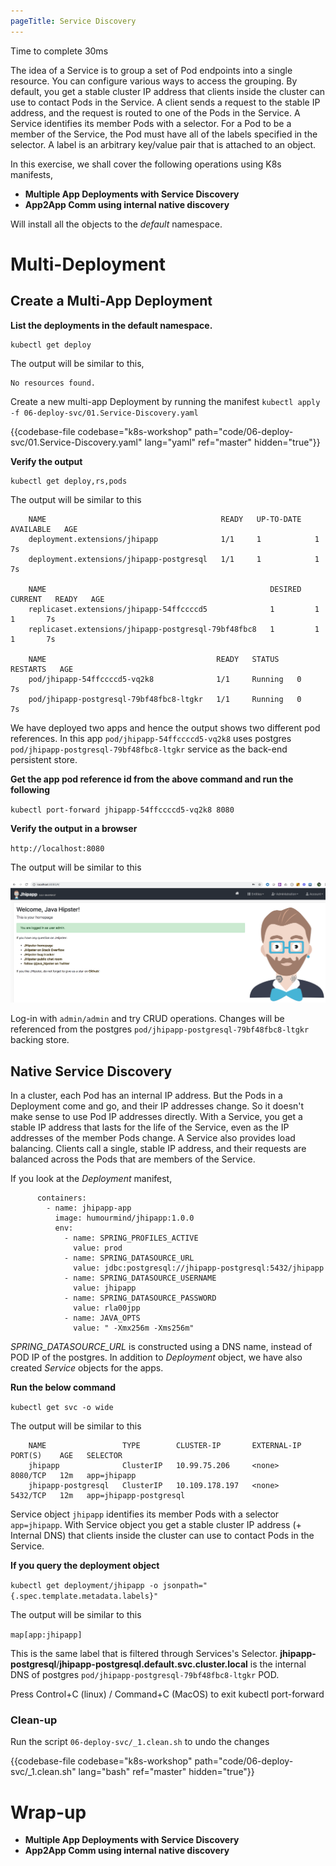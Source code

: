 ```yaml
---
pageTitle: Service Discovery
---
```


<md-icon class="fa fa-clock-o fa-lg" aria-hidden="true"></md-icon> Time to complete 30ms

<i class="fa fa-info-circle fa-lg" aria-hidden="true" style="color:dark-blue"></i>
The idea of a Service is to group a set of Pod endpoints into a single resource. You can configure various ways to access the grouping. By default, you get a stable cluster IP address that clients inside the cluster can use to contact Pods in the Service. A client sends a request to the stable IP address, and the request is routed to one of the Pods in the Service.
A Service identifies its member Pods with a selector. For a Pod to be a member of the Service, the Pod must have all of the labels specified in the selector. A label is an arbitrary key/value pair that is attached to an object.

In this exercise, we shall cover the following operations using K8s
manifests,

<ul class="fa-ul">
  <li><i class="fa-li fa fa-square"></i><b>Multiple App Deployments with Service Discovery</b></li>
  <li><i class="fa-li fa fa-square"></i><b>App2App Comm using internal native discovery</b></li>
</ul>

<i class="fa fa-info-circle" aria-hidden="true"></i> Will install all the objects to the *default* namespace.

# Multi-Deployment

## Create a Multi-App Deployment

**List the deployments in the default namespace.**

``` go-cli
kubectl get deploy
```

<i class="fa fa-spinner fa-pulse fa-fw"></i>
The output will be similar to this,

    No resources found.

Create a new multi-app Deployment by running the manifest <i class="fa fa-check-circle" aria-hidden="true" style="color:green"></i> `kubectl apply -f 06-deploy-svc/01.Service-Discovery.yaml`

{{codebase-file codebase="k8s-workshop" path="code/06-deploy-svc/01.Service-Discovery.yaml" lang="yaml" ref="master" hidden="true"}}

**Verify the output**

    kubectl get deploy,rs,pods

<i class="fa fa-spinner fa-pulse fa-fw"></i>
The output will be similar to this

```
    NAME                                       READY   UP-TO-DATE   AVAILABLE   AGE
    deployment.extensions/jhipapp              1/1     1            1           7s
    deployment.extensions/jhipapp-postgresql   1/1     1            1           7s
    
    NAME                                                  DESIRED   CURRENT   READY   AGE
    replicaset.extensions/jhipapp-54ffccccd5              1         1         1       7s
    replicaset.extensions/jhipapp-postgresql-79bf48fbc8   1         1         1       7s
    
    NAME                                      READY   STATUS    RESTARTS   AGE
    pod/jhipapp-54ffccccd5-vq2k8              1/1     Running   0          7s
    pod/jhipapp-postgresql-79bf48fbc8-ltgkr   1/1     Running   0          7s
```

We have deployed two apps and hence the output shows two different pod references. In this app `pod/jhipapp-54ffccccd5-vq2k8` uses postgres `pod/jhipapp-postgresql-79bf48fbc8-ltgkr` service as the back-end persistent store.

**Get the app pod reference id from the above command and run the following**

`kubectl port-forward jhipapp-54ffccccd5-vq2k8 8080`

**Verify the output in a browser**

`http://localhost:8080`

The output will be similar to this

![hello-jhipster](jhip.png)

Log-in with `admin/admin` and try CRUD operations. Changes will be referenced from the postgres `pod/jhipapp-postgresql-79bf48fbc8-ltgkr` backing store.

## Native Service Discovery

<i class="fa fa-info-circle fa-lg" aria-hidden="true" style="color:dark-blue"></i>
In a cluster, each Pod has an internal IP address. But the Pods in a Deployment come and go, and their IP addresses change. So it doesn't make sense to use Pod IP addresses directly. With a Service, you get a stable IP address that lasts for the life of the Service, even as the IP addresses of the member Pods change.
A Service also provides load balancing. Clients call a single, stable IP address, and their requests are balanced across the Pods that are members of the Service.

If you look at the _Deployment_ manifest,

```
      containers:
        - name: jhipapp-app
          image: humourmind/jhipapp:1.0.0
          env:
            - name: SPRING_PROFILES_ACTIVE
              value: prod
            - name: SPRING_DATASOURCE_URL
              value: jdbc:postgresql://jhipapp-postgresql:5432/jhipapp
            - name: SPRING_DATASOURCE_USERNAME
              value: jhipapp
            - name: SPRING_DATASOURCE_PASSWORD
              value: rla00jpp
            - name: JAVA_OPTS
              value: " -Xmx256m -Xms256m"
```
*SPRING_DATASOURCE_URL* is constructed using a DNS name, instead of POD IP of the postgres. In addition to _Deployment_ object, we have also created _Service_ objects for the apps.

**Run the below command**

`kubectl get svc -o wide`

<i class="fa fa-spinner fa-pulse fa-fw"></i>
The output will be similar to this

```
    NAME                 TYPE        CLUSTER-IP       EXTERNAL-IP   PORT(S)    AGE   SELECTOR
    jhipapp              ClusterIP   10.99.75.206     <none>        8080/TCP   12m   app=jhipapp
    jhipapp-postgresql   ClusterIP   10.109.178.197   <none>        5432/TCP   12m   app=jhipapp-postgresql
```

Service object `jhipapp` identifies its member Pods with a selector `app=jhipapp`. With Service object you get a stable cluster IP address (+ Internal DNS) that clients inside the cluster can use to contact Pods in the Service.

**If you query the deployment object**

`kubectl get deployment/jhipapp -o jsonpath="{.spec.template.metadata.labels}"`

The output will be similar to this

`map[app:jhipapp]`

This is the same label that is filtered through Services's Selector. **jhipapp-postgresql**/**jhipapp-postgresql.default.svc.cluster.local** is the internal DNS of postgres `pod/jhipapp-postgresql-79bf48fbc8-ltgkr` POD.

Press Control+C (linux) / Command+C (MacOS) to exit kubectl port-forward

### Clean-up

Run the script <i class="fa fa-undo" aria-hidden="true" style="color:red"></i> `06-deploy-svc/_1.clean.sh` to undo the changes

{{codebase-file codebase="k8s-workshop" path="code/06-deploy-svc/_1.clean.sh" lang="bash" ref="master" hidden="true"}}


# Wrap-up
<ul class="fa-ul">
  <li><i class="fa-li fa fa-check-square"></i><b>Multiple App Deployments with Service Discovery</b></li>
  <li><i class="fa-li fa fa-check-square"></i><b>App2App Comm using internal native discovery</b></li>
</ul>
